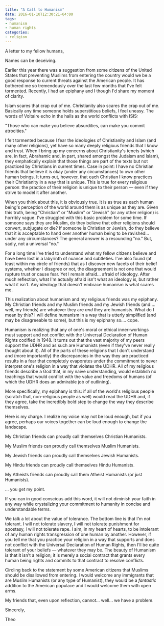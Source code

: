 ```yaml
---
title: "A Call to Humanism"
date: 2016-01-10T12:30:21-04:00
tags:
- humanism
- human rights
categories:
- religion
---
```

A letter to my fellow humans,

Names can be deceiving.

Earlier this year there was a suggestion from some citizens of the United States that preventing Muslims from entering the country would we be a good response to current threats against the American people.  It has bothered me so tremendously over the last few months that I've felt tormented.  Recently, I had an epiphany and I though I'd share my moment of clarity.

Islam scares that crap out of me.  Christianity also scares the crap out of me.  Basically any time someone holds superstitious beliefs, I feel uneasy.  The words of Voltaire echo in the halls as the world conflicts with ISIS:

"Those who can make you believe absurdities, can make you commit atrocities."

I felt tormented because I fear the ideologies of Christianity and Islam (and many other religions), yet have so many deeply religious friends that I know and trust.  When I bring up my concerns about Christianity's tenets (which are, in fact, Abrahamic and, in part, shared amongst the Judaism and Islam), they emphatically explain that those things are part of the texts but not practiced by Christians in current times.  Case in point: I have no Christian friends that believe it is okay (under any circumstances) to own other human beings.  It turns out, however, that each Christian I know practices their Christianity in a way that is unique.  This is true for every religious person: the practice of their religion is unique to their person — even if they strive to model it after another.

When you think about this, it is obviously true.  It is as true as each human being's perception of the world around them is as unique as they are.  Given this truth, being "Christian" or "Muslim" or "Jewish" (or any other religion) is horribly vague.  I've struggled with this basic problem for some time. If someone says they are Muslim, do they believe that other religions should convert, subjugate or die? If someone is Christian or Jewish, do they believe that it is acceptable to hand over another human being to be ravished… under any circumstances?  The general answer is a resounding "no."  But, sadly, not a universal "no."

For a long time I've tried to understand what my fellow citizens believe and have been lost in a labyrinth of nuance and subtleties. I've also found (at least within my circle of friends) that as I discover new facets of their belief systems, whether I disagree or not, the disagreement is not one that would rupture trust or cause fear.  Yet I remain afraid… afraid of ideology.  After much reflection, what I'm actually afraid isn't what an ideology is, but rather what it isn't.  Any ideology that doesn't embrace humanism is what scares me.

This realization about humanism and my religious friends was my epiphany. My Christian friends and my Muslim friends and my Jewish friends (and…. well, my friends) are whatever they are *and* they are humanists.  What do I mean by this?  I will define humanism in a way that is utterly simplified (and may be disagreeable to some), but this is my epiphany so…. cope.

Humanism is realizing that any of one's moral or ethical inner-workings must support and not conflict with the Universal Declaration of Human Rights codified in 1948.  It turns out that the vast majority of my peers support the UDHR and as such are Humanists (even if they've never really thought about it).  All of the parts of these religions that I don't understand and (more importantly) the discrepancies in the way they are practiced results in a fear that completely evaporates under the commitment to never interpret one's religion in a way that violates the UDHR. All of my religious friends describe a God that, in my naive understanding, would establish no teachings that would conflict with the value and freedoms of humans (of which the UDHR does an admirable job of outlining).

More specifically, my epiphany is this: if all of the world's religious people (scratch that, non-religious people as well) would read the UDHR and, if they agree, take the incredibly bold step to change the way they describe themselves.

Here is my charge. I realize my voice may not be loud enough, but if you agree, perhaps our voices together can be loud enough to change the landscape.

My Christian friends can proudly call themselves Christian Humanists.

My Muslim friends can proudly call themselves Muslim Humanists. 

My Jewish friends can proudly call themselves Jewish Humanists.

My Hindu friends can proudly call themselves Hindu Humanists.

My Atheists friends can proudly call them Atheist Humanists (or just Humanists).

… you get my point.

If you can in good conscious add this word, it will not diminish your faith in any way while crystalizing your commitment to humanity in concise and understandable terms.

We talk a lot about the value of tolerance.  The bottom line is that I'm not tolerant. I will not tolerate slavery, I will not tolerate punishment for apostasy, I will not tolerate rape. I aim, in my heart of hearts, to be intolerant of any human rights transgression of one human by another. However, if you tell me that you practice your religion in a way that supports and does not conflict with the Universal Declaration of Human Rights, then I'll be quite tolerant of your beliefs — whatever they may be.  The beauty of Humanism is that it isn't a religion; it is merely a social contract that grants every human being rights and commits to that contract to resolve conflicts.

Circling back to the statement by some American citizens that Muslims should be disallowed from entering. I would welcome any immigrants that are Muslim Humanists (or any type of Humanist), they would be a *fantastic* addition to the American populace and I would welcome them with open arms.

My friends that, even upon reflection, cannot… well… we have a problem.

Sincerely,

Theo
